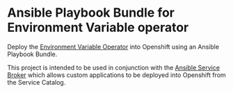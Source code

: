 # Ansible Playbook Bundle for Environment Variable operator

Deploy the [Environment Variable Operator](https://github.com/project-streamzi/EnvironmentVariableOperator) into Openshift using an Ansible Playbook Bundle.

This project is intended to be used in conjunction with the [Ansible Service Broker](https://github.com/project-streamzi/ocp-broker) which allows custom applications to be deployed into Openshift from the Service Catalog.
